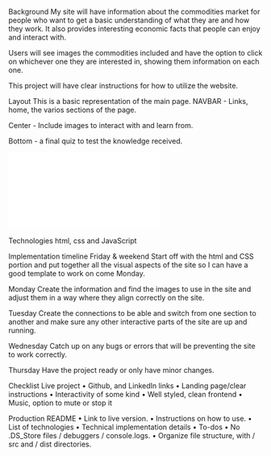 Background
My site will have information about the commodities market for people who want to get a basic understanding of what they are and how they work. It also provides interesting economic facts that people can enjoy and interact with.

Users will see images the commodities included and have the option to click on whichever one they are interested in, showing them information on each one.

This project will have clear instructions for how to utilize the website.

Layout
This is a basic representation of the main page.
NAVBAR - Links, home, the varios sections of the page.

Center - Include images to interact with and learn from.

Bottom - a final quiz to test the knowledge received.

![wireframe](/images/QuVR3T---Wireframe-cc-Premium17104409858851710440987.pdf)


Technologies
html, css and JavaScript

Implementation timeline
Friday & weekend
Start off with the html and CSS portion and put together all the visual aspects of the site so I can have a good template to work on come Monday.

Monday
Create the information and find the images to use in the site and adjust them in a way where they align correctly on the site.

Tuesday
Create the connections to be able and switch from one section to another and make sure any other interactive parts of the site are up and running.

Wednesday
Catch up on any bugs or errors that will be preventing the site to work correctly.

Thursday
Have the project ready or only have minor changes.

Checklist
Live project
•	Github, and LinkedIn links
•	Landing page/clear instructions
•	Interactivity of some kind
•	Well styled, clean frontend
•	Music, option to mute or stop it

Production README
•	Link to live version.
•	Instructions on how to use.
•	List of technologies
•	Technical implementation details
•	To-dos
•	No .DS_Store files / debuggers / console.logs.
•	Organize file structure, with / src and / dist directories.
